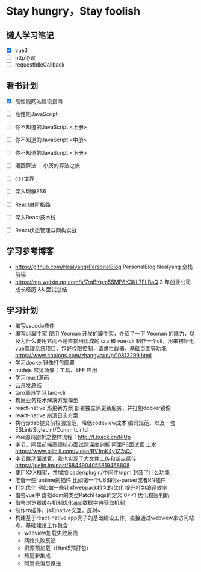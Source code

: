 # Stay hungry，Stay foolish
## 懒人学习笔记


- [x] [vue3](https://github.com/peng92055/study-hard/blob/master/vue3/blog.md) 
- [ ] http协议
- [ ] requestIdleCallback

## 看书计划

- [x] 高性能网站建设指南
- [ ] 高性能JavaScript
- [ ] 你不知道的JavaScript <上册>
- [ ] 你不知道的JavaScript <中册>
- [ ] 你不知道的JavaScript <下册>
- [ ] 漫画算法： 小灰的算法之旅
- [ ] css世界
- [ ] 深入理解ES6
- [ ] React进阶指路
- [ ] 深入React技术栈
- [ ] React状态管理与同构实战



## 学习参考博客 
- https://github.com/Nealyang/PersonalBlog  PersonalBlog Nealyang 全栈前端
- https://mp.weixin.qq.com/s/7rqBKpm55MP6K3KL7FLBaQ   3 年创业公司成长经历 && 面试总结


## 学习计划
- 编写vscode插件
- 编写cli脚手架 使用 Yeoman 开发的脚手架，介绍了一下 Yeoman 的能力，以及为什么要用它而不是直接用现成的 cra 和 vue-cli  制作一个cli，用来初始化vue管理系统项目，包好权限控制，请求拦截器，基础页面等功能  https://www.cnblogs.com/zhangycun/p/10813299.html
- 学习docker镜像打包部署
- nodejs 常见场景：工具、BFF 应用
- 学习react源码
- 云开发总结
- taro源码学习 taro-cli
- 构思业务技术解决方案模型
- react-native 热更新方案  部署独立热更新服务，并打包docker镜像
- react-native 崩溃日志方案
- 执行gitlab提交前校验规范，降低codeview成本    编码规范，以及一套 ESLint/StyleLint/CommitLintd
- Vue源码剖析之整体流程：http://t.kuick.cn/RIUp
- 字节、阿里前端高频核心面试题深度剖析 阿里P8面试官 止水 https://www.bilibili.com/video/BV1mK4y1Z7aQ/
- 字节跳动面试官，我也实现了大文件上传和断点续传 https://juejin.im/post/6844904055819468808
- 使用XXX框架，并增加loader/plugin/中间件/npm 封装了什么功能
- 准备一些runtime的插件 比如做一个UBB的js-parser或者RN插件
- 打包优化 例如做一些针对webpack打包的优化 提升打包编译效率
- 借鉴vue中 虚拟dom的类型PatchFlags的定义 0<<1 优化权限判断
- 借鉴浏览器缓存机制优化app数据字典获取机制
- 制作rn插件，js和native交互，反射~
- 构建基于react-native app壳子的基础建设工作，直接通过webview来访问站点，基础建设工作包含：
  - webview加载失败反馈
  - 网络失败反馈
  - 资源预加载（Html5预打包）
  - 热更新集成
  - 阿里云消息推送

